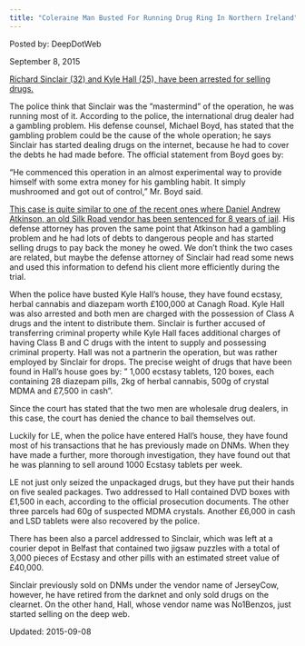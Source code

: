 ```yaml
---
title: "Coleraine Man Busted For Running Drug Ring In Northern Ireland"
---
```


Posted by: DeepDotWeb 

<span>September 8, 2015</span>




<p><a href="http://www.belfasttelegraph.co.uk/news/northern-ireland/dark-web-drug-network-run-from-coleraine-mans-bedroom-31503735.html">Richard Sinclair (32) and Kyle Hall (25), have been arrested for selling drugs.</a></p>
<p>The police think that Sinclair was the ”mastermind” of the operation, he was running most of it. According to the police, the international drug dealer had a gambling problem. His defense counsel, Michael Boyd, has stated that the gambling problem could be the cause of the whole operation; he says Sinclair has started dealing drugs on the internet, because he had to cover the debts he had made before. The official statement from Boyd goes by:</p>
<p>&#8220;He commenced this operation in an almost experimental way to provide himself with some extra money for his gambling habit. It simply mushroomed and got out of control,&#8221; Mr. Boyd said.</p>
<p><a href="/2015/09/05/darknet-vendor-sentenced-to-8-years-sold-drugs-in-order-to-pay-back-a-debt/">This case is quite similar to one of the recent ones where Daniel Andrew Atkinson, an old Silk Road vendor has been sentenced for 8 years of jail</a>. His defense attorney has proven the same point that Atkinson had a gambling problem and he had lots of debts to dangerous people and has started selling drugs to pay back the money he owed. We don’t think the two cases are related, but maybe the defense attorney of Sinclair had read some news and used this information to defend his client more efficiently during the trial.</p>
<p>When the police have busted Kyle Hall’s house, they have found ecstasy, herbal cannabis and diazepam worth £100,000 at Canagh Road. Kyle Hall was also arrested and both men are charged with the possession of Class A drugs and the intent to distribute them. Sinclair is further accused of transferring criminal property while Kyle Hall faces additional charges of having Class B and C drugs with the intent to supply and possessing criminal property. Hall was not a partnerin the operation, but was rather employed by Sinclair for drops. The precise weight of drugs that have been found in Hall’s house goes by: ” 1,000 ecstasy tablets, 120 boxes, each containing 28 diazepam pills, 2kg of herbal cannabis, 500g of crystal MDMA and £7,500 in cash”.</p>
<p>Since the court has stated that the two men are wholesale drug dealers, in this case, the court has denied the chance to bail themselves out.</p>
<p>Luckily for LE, when the police have entered Hall’s house, they have found most of his transactions that he has previously made on DNMs. When they have made a further, more thorough investigation, they have found out that he was planning to sell around 1000 Ecstasy tablets per week.</p>
<p>LE not just only seized the unpackaged drugs, but they have put their hands on five sealed packages. Two addressed to Hall contained DVD boxes with £1,500 in each, according to the official prosecution documents. The other three parcels had 60g of suspected MDMA crystals. Another £6,000 in cash and LSD tablets were also recovered by the police.</p>
<p>There has been also a parcel addressed to Sinclair, which was left at a courier depot in Belfast that contained two jigsaw puzzles with a total of 3,000 pieces of Ecstasy and other pills with an estimated street value of £40,000.</p>
<p>Sinclair previously sold on DNMs under the vendor name of JerseyCow, however, he have retired from the darknet and only sold drugs on the clearnet. On the other hand, Hall, whose vendor name was No1Benzos, just started selling on the deep web.</p>

Updated: 2015-09-08